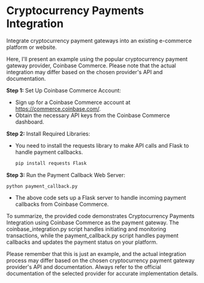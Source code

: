 # Cryptocurrency Payments Integration
Integrate cryptocurrency payment gateways into an existing e-commerce platform or website.


Here, I'll present an example using the popular cryptocurrency payment gateway provider, Coinbase Commerce. Please note that the actual integration may differ based on the chosen provider's API and documentation.

__Step 1:__ Set Up Coinbase Commerce Account:

- Sign up for a Coinbase Commerce account at https://commerce.coinbase.com/.
- Obtain the necessary API keys from the Coinbase Commerce dashboard.

__Step 2:__ Install Required Libraries:

- You need to install the requests library to make API calls and Flask to handle payment callbacks.
  
  ```bash
  pip install requests Flask
  ``` 

__Step 3:__ Run the Payment Callback Web Server:
``` 
python payment_callback.py
``` 

- The above code sets up a Flask server to handle incoming payment callbacks from Coinbase Commerce.
  

To summarize, the provided code demonstrates Cryptocurrency Payments Integration using Coinbase Commerce as the payment gateway. The coinbase_integration.py script handles initiating and monitoring transactions, while the payment_callback.py script handles payment callbacks and updates the payment status on your platform.

Please remember that this is just an example, and the actual integration process may differ based on the chosen cryptocurrency payment gateway provider's API and documentation. Always refer to the official documentation of the selected provider for accurate implementation details.
